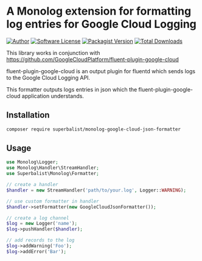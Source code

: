 # A Monolog extension for formatting log entries for Google Cloud Logging

[![Author](http://img.shields.io/badge/author-@superbalist-blue.svg?style=flat-square)](https://twitter.com/superbalist)
[![Software License](https://img.shields.io/badge/license-MIT-brightgreen.svg?style=flat-square)](LICENSE)
[![Packagist Version](https://img.shields.io/packagist/v/superbalist/monolog-google-cloud-json-formatter.svg?style=flat-square)](https://packagist.org/packages/superbalist/monolog-google-cloud-json-formatter)
[![Total Downloads](https://img.shields.io/packagist/dt/superbalist/monolog-google-cloud-json-formatter.svg?style=flat-square)](https://packagist.org/packages/superbalist/monolog-google-cloud-json-formatter)


This library works in conjunction with https://github.com/GoogleCloudPlatform/fluent-plugin-google-cloud

fluent-plugin-google-cloud is an output plugin for fluentd which sends logs to the Google Cloud Logging API.


This formatter outputs logs entries in json which the fluent-plugin-google-cloud application understands.

## Installation

```bash
composer require superbalist/monolog-google-cloud-json-formatter
```

## Usage

```php
use Monolog\Logger;
use Monolog\Handler\StreamHandler;
use Superbalist\Monolog\Formatter;

// create a handler
$handler = new StreamHandler('path/to/your.log', Logger::WARNING);

// use custom formatter in handler
$handler->setFormatter(new GoogleCloudJsonFormatter());

// create a log channel
$log = new Logger('name');
$log->pushHandler($handler);

// add records to the log
$log->addWarning('Foo');
$log->addError('Bar');
```